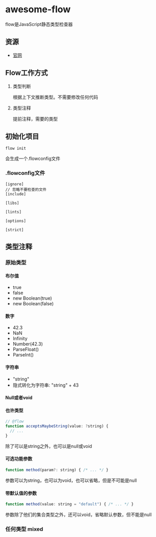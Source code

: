 # awesome-flow

flow是JavaScript静态类型检查器

## 资源

* [官网](https://flow.org/)

## Flow工作方式

1. 类型判断

    根据上下文推断类型。不需要修改任何代码

2. 类型注释

    提前注释，需要的类型

## 初始化项目

``` shell
flow init
```

会生成一个.flowconfig文件

### .flowconfig文件

```
[ignore]
// 忽略不要检查的文件
[include]

[libs]

[lints]

[options]

[strict]
```

## 类型注释

### 原始类型

#### 布尔值

* true
* false
* new Boolean(true)
* new Boolean(false)

#### 数字

* 42.3
* NaN
* Infinity
* Number(42.3)
* ParseFloat()
* ParseInt()

#### 字符串

* "string"
* 隐式转化为字符串: "string" + 43

#### Null或者void

#### 也许类型

```javascript
// @flow
function acceptsMaybeString(value: ?string) {
  // ...
}
```

除了可以是string之外，也可以是null或void

#### 可选功能参数

```javascript
function method(param?: string) { /* ... */ }
```

参数可以为string，也可以为void，也可以省略，但是不可能是null

#### 带默认值的参数

```javascript
function method(value: string = "default") { /* ... */ }
```

参数除了他们的集合类型之外，还可以void，省略默认参数，但不能是null

### 任何类型 mixed